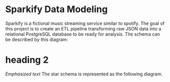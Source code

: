 # Sparkify Data Modeling #

Sparkify is a fictional music streaming service similar to spotify.
The goal of this project is to create an ETL pipeline transforming raw JSON data into a relational PostgreSQL database to be ready for analysis.
The schema can be described by this diagram:

# heading 2 #

*Emphasized text*
The star schema is represented as the following diagram.
